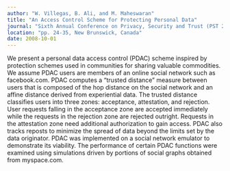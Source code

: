 ```yaml
---
author: "W. Villegas, B. Ali, and M. Maheswaran"
title: "An Access Control Scheme for Protecting Personal Data"
journal: "Sixth Annual Conference on Privacy, Security and Trust (PST 2008)"
location: "pp. 24-35, New Brunswick, Canada"
date: 2008-10-01
---
```

We present a personal data access control (PDAC) scheme inspired by protection schemes used in communities for sharing valuable commodities. We assume PDAC users are members of an online social network such as facebook.com. PDAC computes a “trusted distance” measure between users that is composed of the hop distance on the social network and an affine distance derived from experiential data. The trusted distance classifies users into three zones: acceptance, attestation, and rejection. User requests falling in the acceptance zone are accepted immediately while the requests in the rejection zone are rejected outright. Requests in the attestation zone need additional authorization to gain access. PDAC also tracks reposts to minimize the spread of data beyond the limits set by the data originator. PDAC was implemented on a social network emulator to demonstrate its viability. The performance of certain PDAC functions were examined using simulations driven by portions of social graphs obtained from myspace.com.